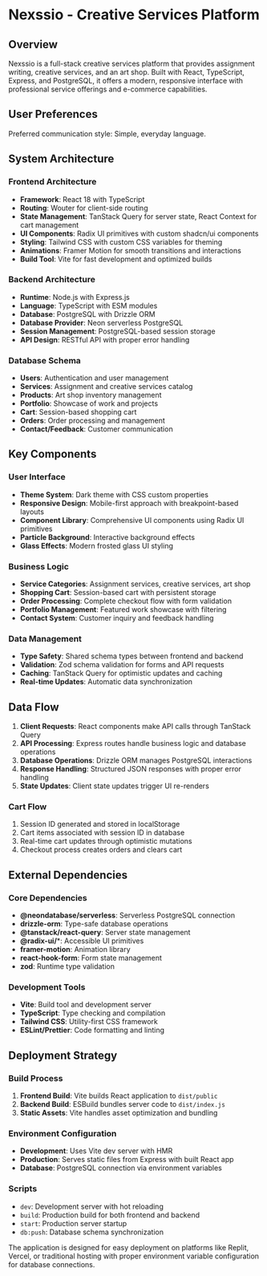 # Nexssio - Creative Services Platform

## Overview

Nexssio is a full-stack creative services platform that provides assignment writing, creative services, and an art shop. Built with React, TypeScript, Express, and PostgreSQL, it offers a modern, responsive interface with professional service offerings and e-commerce capabilities.

## User Preferences

Preferred communication style: Simple, everyday language.

## System Architecture

### Frontend Architecture
- **Framework**: React 18 with TypeScript
- **Routing**: Wouter for client-side routing
- **State Management**: TanStack Query for server state, React Context for cart management
- **UI Components**: Radix UI primitives with custom shadcn/ui components
- **Styling**: Tailwind CSS with custom CSS variables for theming
- **Animations**: Framer Motion for smooth transitions and interactions
- **Build Tool**: Vite for fast development and optimized builds

### Backend Architecture
- **Runtime**: Node.js with Express.js
- **Language**: TypeScript with ESM modules
- **Database**: PostgreSQL with Drizzle ORM
- **Database Provider**: Neon serverless PostgreSQL
- **Session Management**: PostgreSQL-based session storage
- **API Design**: RESTful API with proper error handling

### Database Schema
- **Users**: Authentication and user management
- **Services**: Assignment and creative services catalog
- **Products**: Art shop inventory management
- **Portfolio**: Showcase of work and projects
- **Cart**: Session-based shopping cart
- **Orders**: Order processing and management
- **Contact/Feedback**: Customer communication

## Key Components

### User Interface
- **Theme System**: Dark theme with CSS custom properties
- **Responsive Design**: Mobile-first approach with breakpoint-based layouts
- **Component Library**: Comprehensive UI components using Radix UI primitives
- **Particle Background**: Interactive background effects
- **Glass Effects**: Modern frosted glass UI styling

### Business Logic
- **Service Categories**: Assignment services, creative services, art shop
- **Shopping Cart**: Session-based cart with persistent storage
- **Order Processing**: Complete checkout flow with form validation
- **Portfolio Management**: Featured work showcase with filtering
- **Contact System**: Customer inquiry and feedback handling

### Data Management
- **Type Safety**: Shared schema types between frontend and backend
- **Validation**: Zod schema validation for forms and API requests
- **Caching**: TanStack Query for optimistic updates and caching
- **Real-time Updates**: Automatic data synchronization

## Data Flow

1. **Client Requests**: React components make API calls through TanStack Query
2. **API Processing**: Express routes handle business logic and database operations
3. **Database Operations**: Drizzle ORM manages PostgreSQL interactions
4. **Response Handling**: Structured JSON responses with proper error handling
5. **State Updates**: Client state updates trigger UI re-renders

### Cart Flow
1. Session ID generated and stored in localStorage
2. Cart items associated with session ID in database
3. Real-time cart updates through optimistic mutations
4. Checkout process creates orders and clears cart

## External Dependencies

### Core Dependencies
- **@neondatabase/serverless**: Serverless PostgreSQL connection
- **drizzle-orm**: Type-safe database operations
- **@tanstack/react-query**: Server state management
- **@radix-ui/***: Accessible UI primitives
- **framer-motion**: Animation library
- **react-hook-form**: Form state management
- **zod**: Runtime type validation

### Development Tools
- **Vite**: Build tool and development server
- **TypeScript**: Type checking and compilation
- **Tailwind CSS**: Utility-first CSS framework
- **ESLint/Prettier**: Code formatting and linting

## Deployment Strategy

### Build Process
1. **Frontend Build**: Vite builds React application to `dist/public`
2. **Backend Build**: ESBuild bundles server code to `dist/index.js`
3. **Static Assets**: Vite handles asset optimization and bundling

### Environment Configuration
- **Development**: Uses Vite dev server with HMR
- **Production**: Serves static files from Express with built React app
- **Database**: PostgreSQL connection via environment variables

### Scripts
- `dev`: Development server with hot reloading
- `build`: Production build for both frontend and backend
- `start`: Production server startup
- `db:push`: Database schema synchronization

The application is designed for easy deployment on platforms like Replit, Vercel, or traditional hosting with proper environment variable configuration for database connections.